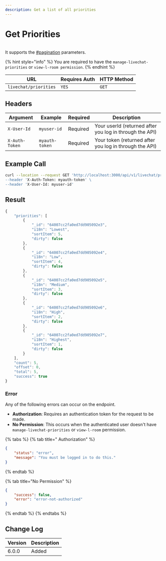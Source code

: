 ```yaml
---
description: Get a list of all priorities
---
```


# Get Priorities

<figure><img src="../../../../../../.gitbook/assets/enterprise.jpg" alt=""><figcaption></figcaption></figure>

It supports the [#pagination](../../../#pagination "mention") parameters.

{% hint style="info" %}
You are required to have the `manage-livechat-priorities` or `view-l-room permission`.
{% endhint %}

| URL                   | Requires Auth | HTTP Method |
| --------------------- | ------------- | ----------- |
| `livechat/priorities` | `YES`         | `GET`       |

## Headers

| Argument       | Example        | Required | Description                                             |
| -------------- | -------------- | -------- | ------------------------------------------------------- |
| `X-User-Id`    | `myuser-id`    | Required | Your userId (returned after you log in through the API) |
| `X-Auth-Token` | `myauth-token` | Required | Your token (returned after you log in through the API)  |

## Example Call

```bash
curl --location --request GET 'http://localhost:3000/api/v1/livechat/priorities\
--header 'X-Auth-Token: myauth-token' \
--header 'X-User-Id: myuser-id'
```

## Result

```javascript
{
    "priorities": [
        {
            "_id": "64007cc2fa0ed7dd905092e3",
            "i18n": "Lowest",
            "sortItem": 5,
            "dirty": false
        },
        {
            "_id": "64007cc2fa0ed7dd905092e4",
            "i18n": "Low",
            "sortItem": 4,
            "dirty": false
        },
        {
            "_id": "64007cc2fa0ed7dd905092e5",
            "i18n": "Medium",
            "sortItem": 3,
            "dirty": false
        },
        {
            "_id": "64007cc2fa0ed7dd905092e6",
            "i18n": "High",
            "sortItem": 2,
            "dirty": false
        },
        {
            "_id": "64007cc2fa0ed7dd905092e7",
            "i18n": "Highest",
            "sortItem": 1,
            "dirty": false
        }
    ],
    "count": 5,
    "offset": 0,
    "total": 5,
    "success": true
}
```

### Error

Any of the following errors can occur on the endpoint.

* **Authorization**: Requires an authentication token for the request to be made.
* **No Permission**: This occurs when the authenticated user doesn't have `manage-livechat-priorities` or `view-l-room` permission.

{% tabs %}
{% tab title=" Authorization" %}
```json
{
    "status": "error",
    "message": "You must be logged in to do this."
}
```
{% endtab %}

{% tab title="No Permission" %}
```json
{
    "success": false,
    "error": "error-not-authorized"
}
```
{% endtab %}
{% endtabs %}

## Change Log

| Version | Description |
| ------- | ----------- |
| 6.0.0   | Added       |
